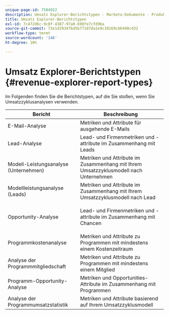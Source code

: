 ```yaml
---
unique-page-id: 7504922
description: Umsatz Explorer-Berichtstypen - Marketo-Dokumente - Produktdokumentation
title: Umsatz Explorer-Berichtstypen
exl-id: 7c472d6c-9c8f-4387-97a0-690fe7cfd96a
source-git-commit: 72e1d29347bd5b77107da1e9c30169cb6490c432
workflow-type: tm+mt
source-wordcount: '146'
ht-degree: 10%

---
```


# Umsatz Explorer-Berichtstypen {#revenue-explorer-report-types}

Im Folgenden finden Sie die Berichtstypen, auf die Sie stoßen, wenn Sie Umsatzzyklusanalysen verwenden.

<table> 
 <thead> 
  <tr> 
   <th>Bericht</th> 
   <th>Beschreibung</th> 
  </tr> 
 </thead> 
 <tbody> 
  <tr> 
   <td>E-Mail-Analyse</td> 
   <td>Metriken und Attribute für ausgehende E-Mails</td> 
  </tr> 
  <tr> 
   <td>Lead-Analyse</td> 
   <td>Lead- und Firmenmetriken und -attribute im Zusammenhang mit Leads</td> 
  </tr> 
  <tr> 
   <td>Modell-Leistungsanalyse (Unternehmen)</td> 
   <td>Metriken und Attribute im Zusammenhang mit Ihrem Umsatzzyklusmodell nach Unternehmen</td> 
  </tr> 
  <tr> 
   <td>Modellleistungsanalyse (Leads)</td> 
   <td>Metriken und Attribute im Zusammenhang mit Ihrem Umsatzzyklusmodell nach Lead</td> 
  </tr> 
  <tr> 
   <td>Opportunity-Analyse</td> 
   <td><p>Lead- und Firmenmetriken und -attribute im Zusammenhang mit Chancen</p></td> 
  </tr> 
  <tr> 
   <td>Programmkostenanalyse</td> 
   <td>Metriken und Attribute zu Programmen mit mindestens einem Kostenzeitraum</td> 
  </tr> 
  <tr> 
   <td>Analyse der Programmmitgliedschaft</td> 
   <td>Metriken und Attribute zu Programmen mit mindestens einem Mitglied</td> 
  </tr> 
  <tr> 
   <td>Programm-Opportunity-Analyse</td> 
   <td>Metriken und Opportunities-Attribute im Zusammenhang mit Programmen</td> 
  </tr> 
  <tr> 
   <td>Analyse der Programmumsatzstatistik</td> 
   <td>Metriken und Attribute basierend auf Ihrem Umsatzzyklusmodell</td> 
  </tr> 
 </tbody> 
</table>
